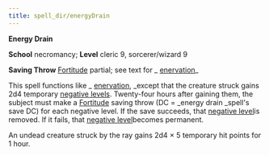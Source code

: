 ```yaml
---
title: spell_dir/energyDrain
---
```

 **Energy Drain**

**School** necromancy; **Level** cleric 9, sorcerer/wizard 9

**Saving Throw** [Fortitude](../combat#_fortitude) partial; see text for _ [enervation](enervation#_enervation)_

This spell functions like _ [enervation](enervation#_enervation), _except that the creature struck gains 2d4 temporary [negative levels](../glossary#_energy-drain-and-negative-levels). Twenty-four hours after gaining them, the subject must make a [Fortitude](../combat#_fortitude) saving throw (DC = _energy drain _spell's save DC) for each negative level. If the save succeeds, that [negative level](../glossary#_energy-drain-and-negative-levels)is removed. If it fails, that [negative level](../glossary#_energy-drain-and-negative-levels)becomes permanent.

An undead creature struck by the ray gains 2d4 × 5 temporary hit points for 1 hour.

